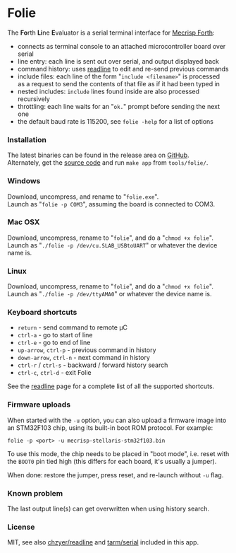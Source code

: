 # Folie

The **Fo**rth **Li**ne **E**valuator is a serial terminal interface for [Mecrisp Forth][MF]:

* connects as terminal console to an attached microcontroller board over serial
* line entry: each line is sent out over serial, and output displayed back
* command history: uses [readline][RL] to edit and re-send previous commands
* include files: each line of the form "`include <filename>`" is processed  
  as a request to send the contents of that file as if it had been typed in
* nested includes: `include` lines found inside are also processed recursively
* throttling: each line waits for an "`ok.`" prompt before sending the next one
* the default baud rate is 115200, see `folie -help` for a list of options

### Installation

The latest binaries can be found in the release area on [GitHub][GH].  
Alternately, get the [source code][SC] and run `make app` from `tools/folie/`.

### Windows

Download, uncompress, and rename to "`folie.exe`".  
Launch as "`folie -p COM3`", assuming the board is connected to COM3.  

### Mac OSX

Download, uncompress, rename to "`folie`", and do a "`chmod +x folie`".  
Launch as "`./folie -p /dev/cu.SLAB_USBtoUART`" or whatever the device name is.

### Linux

Download, uncompress, rename to "`folie`", and do a "`chmod +x folie`".  
Launch as "`./folie -p /dev/ttyAMA0`" or whatever the device name is.

### Keyboard shortcuts

* `return` - send command to remote µC
* `ctrl-a` - go to start of line
* `ctrl-e` - go to end of line
* `up-arrow`, `ctrl-p` - previous command in history
* `down-arrow`, `ctrl-n` - next command in history
* `ctrl-r` / `ctrl-s` - backward / forward history search
* `ctrl-c`, `ctrl-d` - exit Folie

See the [readline]() page for a complete list of all the supported shortcuts.

### Firmware uploads

When started with the `-u` option, you can also upload a firmware image into  
an STM32F103 chip, using its built-in boot ROM protocol. For example:

    folie -p <port> -u mecrisp-stellaris-stm32f103.bin

To use this mode, the chip needs to be placed in "boot mode", i.e. reset with  
the `BOOT0` pin tied high (this differs for each board, it's usually a jumper).

When done: restore the jumper, press reset, and re-launch without `-u` flag.

### Known problem

The last output line(s) can get overwritten when using history search.

### License

MIT, see also [chzyer/readline][LR] and [tarm/serial][LS] included in this app.

  [MF]: http://mecrisp.sourceforge.net
  [RL]: http://gopkg.in/readline.v1
  [GH]: https://github.com/jeelabs/embello/releases
  [SC]: https://github.com/jeelabs/embello
  [LR]: https://github.com/chzyer/readline/blob/v1.2/LICENSE
  [LS]: https://github.com/tarm/serial/blob/master/LICENSE
